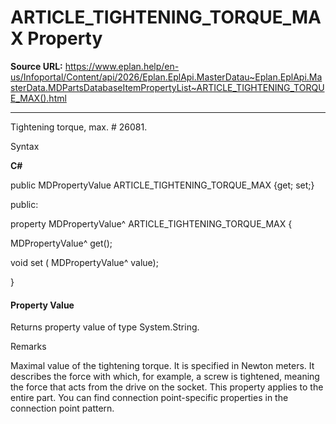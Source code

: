 # ARTICLE_TIGHTENING_TORQUE_MAX Property

**Source URL:** https://www.eplan.help/en-us/Infoportal/Content/api/2026/Eplan.EplApi.MasterDatau~Eplan.EplApi.MasterData.MDPartsDatabaseItemPropertyList~ARTICLE_TIGHTENING_TORQUE_MAX().html

---

Tightening torque, max. # 26081.

Syntax

**C#**



public MDPropertyValue ARTICLE_TIGHTENING_TORQUE_MAX {get; set;}

public:

property MDPropertyValue^ ARTICLE_TIGHTENING_TORQUE_MAX {

   MDPropertyValue^ get();

   void set (    MDPropertyValue^ value);

}


#### Property Value

Returns property value of type System.String.

Remarks

Maximal value of the tightening torque. It is specified in Newton meters. It describes the force with which, for example, a screw is tightened, meaning the force that acts from the drive on the socket. This property applies to the entire part. You can find connection point-specific properties in the connection point pattern.
